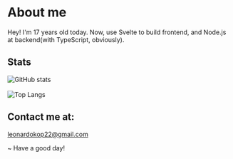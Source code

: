 # About me

Hey!
I'm 17 years old today.
Now, use Svelte to build frontend, and Node.js at backend(with TypeScript, obviously).

## Stats
![GitHub stats](https://github-readme-stats.vercel.app/api?username=LeonardoKopeski&show_icons=true&theme=radical)<br><br>
![Top Langs](https://github-readme-stats.vercel.app/api/top-langs/?username=LeonardoKopeski&langs_count=10&theme=radical)

## Contact me at:
[leonardokop22@gmail.com](mailto:leonardokop22@gmail.com)

~ Have a good day!
